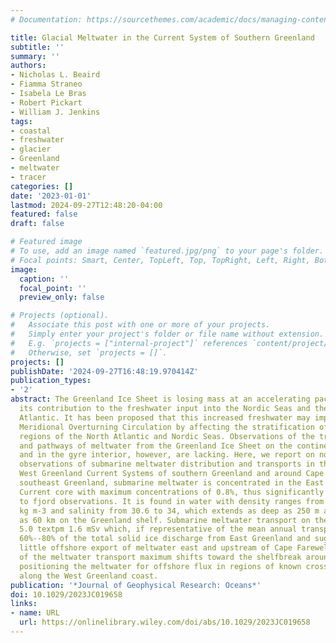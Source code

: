 ```yaml
---
# Documentation: https://sourcethemes.com/academic/docs/managing-content/

title: Glacial Meltwater in the Current System of Southern Greenland
subtitle: ''
summary: ''
authors:
- Nicholas L. Beaird
- Fiamma Straneo
- Isabela Le Bras
- Robert Pickart
- William J. Jenkins
tags:
- coastal
- freshwater
- glacier
- Greenland
- meltwater
- tracer
categories: []
date: '2023-01-01'
lastmod: 2024-09-27T12:48:20-04:00
featured: false
draft: false

# Featured image
# To use, add an image named `featured.jpg/png` to your page's folder.
# Focal points: Smart, Center, TopLeft, Top, TopRight, Left, Right, BottomLeft, Bottom, BottomRight.
image:
  caption: ''
  focal_point: ''
  preview_only: false

# Projects (optional).
#   Associate this post with one or more of your projects.
#   Simply enter your project's folder or file name without extension.
#   E.g. `projects = ["internal-project"]` references `content/project/deep-learning/index.md`.
#   Otherwise, set `projects = []`.
projects: []
publishDate: '2024-09-27T16:48:19.970414Z'
publication_types:
- '2'
abstract: The Greenland Ice Sheet is losing mass at an accelerating pace, increasing
  its contribution to the freshwater input into the Nordic Seas and the subpolar North
  Atlantic. It has been proposed that this increased freshwater may impact the Atlantic
  Meridional Overturning Circulation by affecting the stratification of the convective
  regions of the North Atlantic and Nordic Seas. Observations of the transformation
  and pathways of meltwater from the Greenland Ice Sheet on the continental shelf
  and in the gyre interior, however, are lacking. Here, we report on noble gas derived
  observations of submarine meltwater distribution and transports in the East and
  West Greenland Current Systems of southern Greenland and around Cape Farewell. In
  southeast Greenland, submarine meltwater is concentrated in the East Greenland Coastal
  Current core with maximum concentrations of 0.8%, thus significantly diluted relative
  to fjord observations. It is found in water with density ranges from 1,024 to 1027.2
  kg m-3 and salinity from 30.6 to 34, which extends as deep as 250 m and as far offshore
  as 60 km on the Greenland shelf. Submarine meltwater transport on the shelf averages
  5.0 textpm 1.6 mSv which, if representative of the mean annual transport, represents
  60%--80% of the total solid ice discharge from East Greenland and suggests relatively
  little offshore export of meltwater east and upstream of Cape Farewell. The location
  of the meltwater transport maximum shifts toward the shelfbreak around Cape Farewell,
  positioning the meltwater for offshore flux in regions of known cross-shelf exchange
  along the West Greenland coast.
publication: '*Journal of Geophysical Research: Oceans*'
doi: 10.1029/2023JC019658
links:
- name: URL
  url: https://onlinelibrary.wiley.com/doi/abs/10.1029/2023JC019658
---
```

